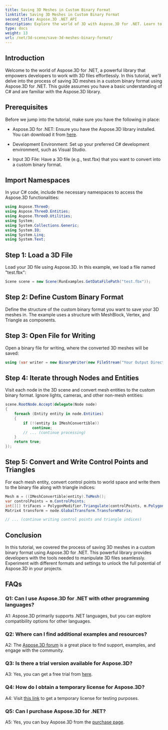 ```yaml
---
title: Saving 3D Meshes in Custom Binary Format
linktitle: Saving 3D Meshes in Custom Binary Format
second_title: Aspose.3D .NET API
description: Explore the world of 3D with Aspose.3D for .NET. Learn to save meshes in custom binary format.
type: docs
weight: 13
url: /net/3d-scene/save-3d-meshes-binary-format/
---
```

## Introduction

Welcome to the world of Aspose.3D for .NET, a powerful library that empowers developers to work with 3D files effortlessly. In this tutorial, we'll delve into the process of saving 3D meshes in a custom binary format using Aspose.3D for .NET. This guide assumes you have a basic understanding of C# and are familiar with the Aspose.3D library.

## Prerequisites

Before we jump into the tutorial, make sure you have the following in place:

- Aspose.3D for .NET: Ensure you have the Aspose.3D library installed. You can download it from [here](https://releases.aspose.com/3d/net/).

- Development Environment: Set up your preferred C# development environment, such as Visual Studio.

- Input 3D File: Have a 3D file (e.g., test.fbx) that you want to convert into a custom binary format.

## Import Namespaces

In your C# code, include the necessary namespaces to access the Aspose.3D functionalities:

```csharp
using Aspose.ThreeD;
using Aspose.ThreeD.Entities;
using Aspose.ThreeD.Utilities;
using System;
using System.Collections.Generic;
using System.IO;
using System.Linq;
using System.Text;
```

## Step 1: Load a 3D File

Load your 3D file using Aspose.3D. In this example, we load a file named "test.fbx":

```csharp
Scene scene = new Scene(RunExamples.GetDataFilePath("test.fbx"));
```

## Step 2: Define Custom Binary Format

Define the structure of the custom binary format you want to save your 3D meshes in. The example uses a structure with MeshBlock, Vertex, and Triangle as components.

## Step 3: Open File for Writing

Open a binary file for writing, where the converted 3D meshes will be saved:

```csharp
using (var writer = new BinaryWriter(new FileStream("Your Output Directory" + "Save3DMeshesInCustomBinaryFormat_out", FileMode.Create, FileAccess.Write)))
```

## Step 4: Iterate through Nodes and Entities

Visit each node in the 3D scene and convert mesh entities to the custom binary format. Ignore lights, cameras, and other non-mesh entities:

```csharp
scene.RootNode.Accept(delegate(Node node)
{
    foreach (Entity entity in node.Entities)
    {
        if (!(entity is IMeshConvertible))
            continue;
        // ... (continue processing)
    }
    return true;
});
```

## Step 5: Convert and Write Control Points and Triangles

For each mesh entity, convert control points to world space and write them to the binary file along with triangle indices:

```csharp
Mesh m = ((IMeshConvertible)entity).ToMesh();
var controlPoints = m.ControlPoints;
int[][] triFaces = PolygonModifier.Triangulate(controlPoints, m.Polygons);
Matrix4 transform = node.GlobalTransform.TransformMatrix;

// ... (continue writing control points and triangle indices)
```

## Conclusion

In this tutorial, we covered the process of saving 3D meshes in a custom binary format using Aspose.3D for .NET. This powerful library provides developers with the tools needed to manipulate 3D files seamlessly. Experiment with different formats and settings to unlock the full potential of Aspose.3D in your projects.

## FAQs

### Q1: Can I use Aspose.3D for .NET with other programming languages?

A1: Aspose.3D primarily supports .NET languages, but you can explore compatibility options for other languages.

### Q2: Where can I find additional examples and resources?

A2: The [Aspose.3D forum](https://forum.aspose.com/c/3d/18) is a great place to find support, examples, and engage with the community.

### Q3: Is there a trial version available for Aspose.3D?

A3: Yes, you can get a free trial from [here](https://releases.aspose.com/).

### Q4: How do I obtain a temporary license for Aspose.3D?

A4: Visit [this link](https://purchase.aspose.com/temporary-license/) to get a temporary license for testing purposes.

### Q5: Can I purchase Aspose.3D for .NET?

A5: Yes, you can buy Aspose.3D from the [purchase page](https://purchase.aspose.com/buy).
